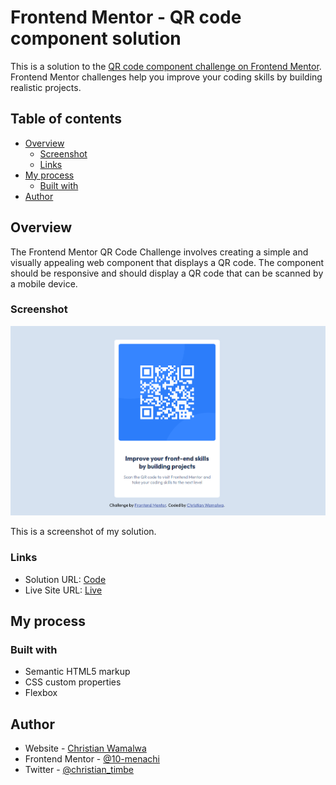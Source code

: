 # Frontend Mentor - QR code component solution

This is a solution to the [QR code component challenge on Frontend Mentor](https://www.frontendmentor.io/challenges/qr-code-component-iux_sIO_H). Frontend Mentor challenges help you improve your coding skills by building realistic projects.

## Table of contents

- [Overview](#overview)
  - [Screenshot](#screenshot)
  - [Links](#links)
- [My process](#my-process)
  - [Built with](#built-with)
- [Author](#author)

## Overview

The Frontend Mentor QR Code Challenge involves creating a simple and visually appealing web component that displays a QR code. The component should be responsive and should display a QR code that can be scanned by a mobile device.

### Screenshot

![](./images/qr_code.png)

This is a screenshot of my solution.

### Links

- Solution URL: [Code](https://github.com/10-menachi/qr_code)
- Live Site URL: [Live](https://10-menachi.github.io/qr_code/)

## My process

### Built with

- Semantic HTML5 markup
- CSS custom properties
- Flexbox

## Author

- Website - [Christian Wamalwa](https://10-menachi.github.io/portfolio/)
- Frontend Mentor - [@10-menachi](https://www.frontendmentor.io/profile/10-menachi)
- Twitter - [@christian_timbe](https://www.twitter.com/christian_timbe)
